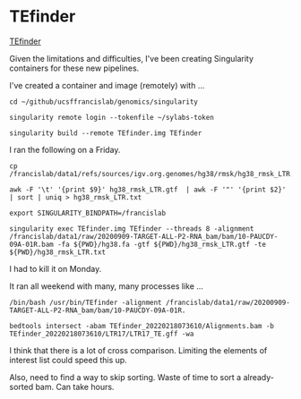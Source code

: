 
#	TEfinder

[TEfinder](https://github.com/VistaSohrab/TEfinder)


Given the limitations and difficulties, I've been creating Singularity containers for these new pipelines.


I've created a container and image (remotely) with ...

```
cd ~/github/ucsffrancislab/genomics/singularity

singularity remote login --tokenfile ~/sylabs-token 

singularity build --remote TEfinder.img TEfinder
```


I ran the following on a Friday.
```
cp /francislab/data1/refs/sources/igv.org.genomes/hg38/rmsk/hg38_rmsk_LTR.gtf

awk -F '\t' '{print $9}' hg38_rmsk_LTR.gtf  | awk -F '"' '{print $2}' | sort | uniq > hg38_rmsk_LTR.txt

export SINGULARITY_BINDPATH=/francislab

singularity exec TEfinder.img TEfinder --threads 8 -alignment /francislab/data1/raw/20200909-TARGET-ALL-P2-RNA_bam/bam/10-PAUCDY-09A-01R.bam -fa ${PWD}/hg38.fa -gtf ${PWD}/hg38_rmsk_LTR.gtf -te ${PWD}/hg38_rmsk_LTR.txt
```
I had to kill it on Monday.

It ran all weekend with many, many processes like ...
```
/bin/bash /usr/bin/TEfinder -alignment /francislab/data1/raw/20200909-TARGET-ALL-P2-RNA_bam/bam/10-PAUCDY-09A-01R.

bedtools intersect -abam TEfinder_20220218073610/Alignments.bam -b TEfinder_20220218073610/LTR17/LTR17_TE.gff -wa
```
I think that there is a lot of cross comparison. Limiting the elements of interest list could speed this up.


Also, need to find a way to skip sorting. Waste of time to sort a already-sorted bam. Can take hours.




